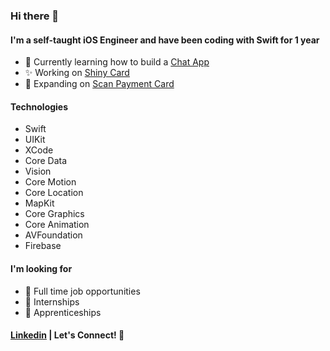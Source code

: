 ### Hi there 👋

#### I'm a self-taught iOS Engineer and have been coding with Swift for 1 year

- 📱 Currently learning how to build a [Chat App](https://github.com/carolineladouce/chat-app)
- ✨ Working on [Shiny Card](https://github.com/carolineladouce/shiny-card) 
- 🤳 Expanding on [Scan Payment Card](https://github.com/carolineladouce/scan-payment-card)


#### Technologies
- Swift
- UIKit
- XCode
- Core Data
- Vision
- Core Motion
- Core Location
- MapKit
- Core Graphics
- Core Animation
- AVFoundation
- Firebase

#### I'm looking for
- 🙌 Full time job opportunities
- 👏 Internships
- 💪 Apprenticeships



#### [Linkedin](https://www.linkedin.com/in/carolineladouce/) | Let's Connect! 🤝



<!-- 
I'm a self-taught iOS Engineer 

I've been coding with Swift for 1 year


Swift, UIKit, XCode, 
Core Data, Vision, AVFoundation, 
Core Motion, Core Location, MapKit, 
Core Graphics, Core Animation, Firebase

I'm looking for full time opportunities, internships, and apprenticeships





What technologies
What direction you want to go in iOS
What are you looking for (job, internship etc)
Put face on profile photo 
 
#### Projects
Here you can see my projects

##### [Chess Timer](https://github.com/carolineladouce/chess-timer)
Chess Timer description & image

<image src="./ChessTimerDemo.png" width="200" />


**carolineladouce/carolineladouce** is a ✨ _special_ ✨ repository because its `README.md` (this file) appears on your GitHub profile.

Here are some ideas to get you started:

- 🔭 I’m currently working on ...
- 🌱 I’m currently learning ...
- 👯 I’m looking to collaborate on ...
- 🤔 I’m looking for help with ...
- 💬 Ask me about ...
- 📫 How to reach me: ...
- 😄 Pronouns: ...
- ⚡ Fun fact: ...
-->
